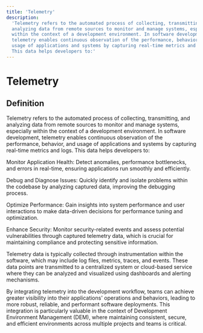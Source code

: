 ```yaml
---
title: 'Telemetry'
description:
  'Telemetry refers to the automated process of collecting, transmitting, and
  analyzing data from remote sources to monitor and manage systems, especially
  within the context of a development environment. In software development,
  telemetry enables continuous observation of the performance, behavior, and
  usage of applications and systems by capturing real-time metrics and logs.
  This data helps developers to:'
---
```


# Telemetry

## Definition

Telemetry refers to the automated process of collecting, transmitting, and
analyzing data from remote sources to monitor and manage systems, especially
within the context of a development environment. In software development,
telemetry enables continuous observation of the performance, behavior, and usage
of applications and systems by capturing real-time metrics and logs. This data
helps developers to:

Monitor Application Health: Detect anomalies, performance bottlenecks, and
errors in real-time, ensuring applications run smoothly and efficiently.

Debug and Diagnose Issues: Quickly identify and isolate problems within the
codebase by analyzing captured data, improving the debugging process.

Optimize Performance: Gain insights into system performance and user
interactions to make data-driven decisions for performance tuning and
optimization.

Enhance Security: Monitor security-related events and assess potential
vulnerabilities through captured telemetry data, which is crucial for
maintaining compliance and protecting sensitive information.

Telemetry data is typically collected through instrumentation within the
software, which may include log files, metrics, traces, and events. These data
points are transmitted to a centralized system or cloud-based service where they
can be analyzed and visualized using dashboards and alerting mechanisms.

By integrating telemetry into the development workflow, teams can achieve
greater visibility into their applications' operations and behaviors, leading to
more robust, reliable, and performant software deployments. This integration is
particularly valuable in the context of Development Environment Management
(DEM), where maintaining consistent, secure, and efficient environments across
multiple projects and teams is critical.
